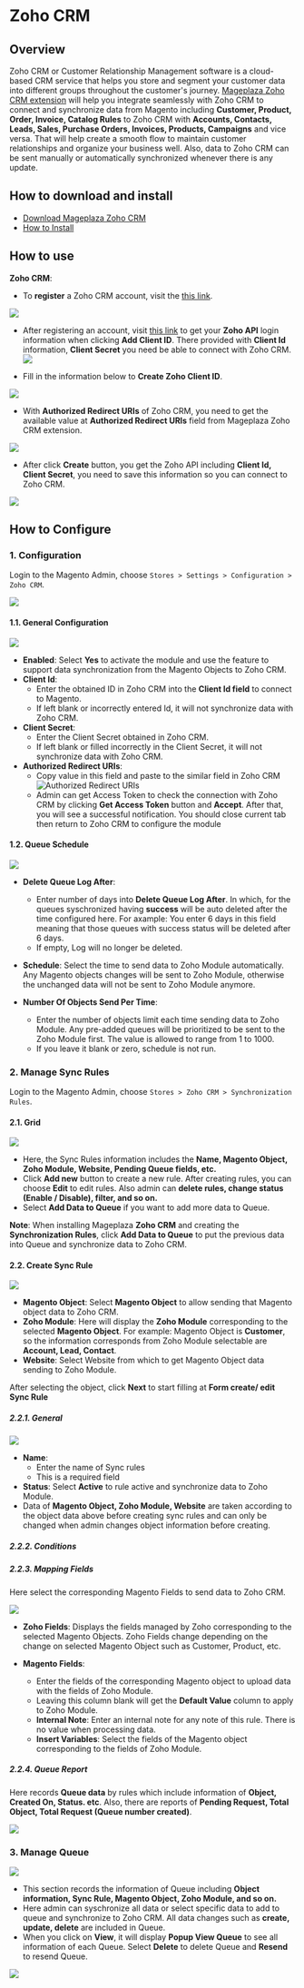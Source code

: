 # Zoho CRM

## Overview

Zoho CRM or Customer Relationship Management software is a cloud-based CRM service that helps you store and segment your customer data into different groups throughout the customer's journey. [Mageplaza Zoho CRM extension](https://www.mageplaza.com/magento-2-zoho-crm/) will help you integrate seamlessly with Zoho CRM to connect and synchronize data from Magento including **Customer, Product, Order, Invoice, Catalog Rules** to Zoho CRM with **Accounts, Contacts, Leads, Sales, Purchase Orders, Invoices, Products, Campaigns** and vice versa. That will help create a smooth flow to maintain customer relationships and organize your business well. Also, data to Zoho CRM can be sent manually or automatically synchronized whenever there is any update. 


## How to download and install

- [Download Mageplaza Zoho CRM](https://www.mageplaza.com/magento-2-zoho-crm/)
- [How to Install](https://www.mageplaza.com/install-magento-2-extension/)


## How to use

**Zoho CRM**:

- To **register** a Zoho CRM account, visit the [this link](https://www.zoho.com/crm/).

![](https://i.imgur.com/qm5DDBV.png)

- After registering an account, visit [this link](https://accounts.zoho.com/developerconsole) to get your **Zoho API** login information when clicking **Add Client ID**. There provided with **Client Id** information, **Client Secret** you need be able to connect with Zoho CRM.
![](https://i.imgur.com/0cFYd9x.png)

- Fill in the information below to **Create Zoho Client ID**. 


![](https://i.imgur.com/wnzzwfc.png)

- With **Authorized Redirect URIs** of Zoho CRM, you need to get the available value at **Authorized Redirect URIs** field from Mageplaza Zoho CRM extension. 

![](https://i.imgur.com/7l4fIz1.png)

- After click **Create** button, you get the Zoho API including **Client Id, Client Secret**, you need to save this information so you can connect to Zoho CRM.

![](https://i.imgur.com/H5qMPa6.png)

## How to Configure

### 1. Configuration

Login to the Magento Admin, choose `Stores > Settings > Configuration > Zoho CRM`.

![](https://i.imgur.com/n49RH6K.gifv)

#### 1.1. General Configuration

![](https://i.imgur.com/d11gmFn.png)

- **Enabled**: Select **Yes** to activate the module and use the feature to support data synchronization from the Magento Objects to Zoho CRM.
- **Client Id**:
  - Enter the obtained ID in Zoho CRM into the **Client Id field** to connect to Magento.
  - If left blank or incorrectly entered Id, it will not synchronize data with Zoho CRM.
- **Client Secret**:
  - Enter the Client Secret obtained in Zoho CRM.
  - If left blank or filled incorrectly in the Client Secret, it will not synchronize data with Zoho CRM.
- **Authorized Redirect URIs**: 
  - Copy value in this field and paste to the similar field in Zoho CRM
  ![Authorized Redirect URIs](https://i.imgur.com/ciS3Zhj.png)
  - Admin can get Access Token to check the connection with Zoho CRM by clicking **Get Access Token** button and **Accept**. After that, you will see a successful notification. You should close current tab then return to Zoho CRM to configure the module


#### 1.2. Queue Schedule

![](https://i.imgur.com/z7UE7HQ.png)

- **Delete Queue Log After**:
   - Enter number of days into **Delete Queue Log After**. In which, for the queues syschronized having **success** will be auto deleted after the time configured here. For axample: You enter 6 days in this field meaning that those queues with success status will be deleted after 6 days. 
  - If empty, Log will no longer be deleted. 

- **Schedule**: Select the time to send data to Zoho Module automatically. Any Magento objects changes will be sent to Zoho Module, otherwise the unchanged data will not be sent to Zoho Module anymore.

- **Number Of Objects Send Per Time**:
  - Enter the number of objects limit each time sending data to Zoho Module. Any pre-added queues will be prioritized to be sent to the  Zoho Module first. The value is allowed to range from 1 to 1000.
  - If you leave it blank or zero, schedule is not run.

  
### 2. Manage Sync Rules

Login to the Magento Admin, choose `Stores > Zoho CRM > Synchronization Rules`.


#### 2.1. Grid

![](https://i.imgur.com/lZeBmUN.png)

- Here, the Sync Rules information includes the **Name, Magento Object, Zoho Module, Website, Pending Queue fields, etc.**
- Click **Add new** button to create a new rule. After creating rules, you can choose **Edit** to edit rules. Also admin can **delete rules, change status (Enable / Disable), filter, and so on.**
- Select **Add Data to Queue** if you want to add more data to Queue.

**Note**: When installing Mageplaza **Zoho CRM** and creating the **Synchronization Rules**, click **Add Data to Queue** to put the previous data into Queue and synchronize data to Zoho CRM.

#### 2.2. Create Sync Rule

![](https://i.imgur.com/x7bMBs6.png)

- **Magento Object**: Select **Magento Object** to allow sending that Magento object data to Zoho CRM.
- **Zoho Module**: Here will display the **Zoho Module** corresponding to the selected **Magento Object**. For example: Magento Object is **Customer**, so the information corresponds from Zoho Module selectable are **Account, Lead, Contact**.
- **Website**: Select Website from which to get Magento Object data sending to Zoho Module. 

After selecting the object, click **Next** to start filling at **Form create/ edit Sync Rule**


##### 2.2.1. General

![](https://i.imgur.com/mTQHeiU.png)

- **Name**:
  - Enter the name of Sync rules
  - This is a required field
- **Status**: Select **Active** to rule active and synchronize data to Zoho Module.
- Data of **Magento Object, Zoho Module, Website** are taken according to the object data above before creating sync rules and can only be changed when admin changes object information before creating.

##### 2.2.2. Conditions



##### 2.2.3. Mapping Fields

Here select the corresponding Magento Fields to send data to Zoho CRM.

![](https://i.imgur.com/ngkviDt.png)

- **Zoho Fields**: Displays the fields managed by Zoho corresponding to the selected Magento Objects. Zoho Fields change depending on the change on selected Magento Object such as Customer, Product, etc.

- **Magento Fields**:
  - Enter the fields of the corresponding Magento object to upload data with the fields of Zoho Module.
  - Leaving this column blank will get the **Default Value** column to apply to Zoho Module.
  - **Internal Note**: Enter an internal note for any note of this rule. There is no value when processing data.
  - **Insert Variables**: Select the fields of the Magento object corresponding to the fields of Zoho Module.

##### 2.2.4. Queue Report

Here records **Queue data** by rules which include information of **Object, Created On, Status. etc**. Also, there are reports of **Pending Request, Total Object, Total Request (Queue number created)**.

![](https://i.imgur.com/0PDcuTO.png)

### 3. Manage Queue

![](https://i.imgur.com/xi0P2az.png)

- This section records the information of Queue including **Object information, Sync Rule, Magento Object, Zoho Module, and so on.**
- Here admin can syschronize all data or select specific data to add to queue and synchronize to Zoho CRM. All data changes such as **create, update, delete** are included in Queue.
- When you click on **View**, it will display **Popup View Queue** to see all information of each Queue. Select **Delete** to delete Queue and **Resend** to resend Queue.

![](https://i.imgur.com/tG3kSLc.png)
